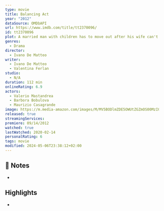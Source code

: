 ```yaml
---
type: movie
title: Balancing Act
year: "2012"
dataSource: OMDbAPI
url: https://www.imdb.com/title/tt2370096/
id: tt2370096
plot: A married man with children has to move out after his wife can't cope with his cheating with another woman once. He then has to cope to support his family although he has just not very profitable job and tries desperately to find ...
genres:
  - Drama
director:
  - Ivano De Matteo
writer:
  - Ivano De Matteo
  - Valentina Ferlan
studio:
  - N/A
duration: 112 min
onlineRating: 6.9
actors:
  - Valerio Mastandrea
  - Barbora Bobulova
  - Maurizio Casagrande
image: https://m.media-amazon.com/images/M/MV5BODlmZDE5OWUtZGZmOS00MzI0LWE0OWEtODJhZmY3Zjg0NjU4XkEyXkFqcGdeQXVyOTc1NzMxNw@@._V1_SX300.jpg
released: true
streamingServices: 
premiere: 09/14/2012
watched: true
lastWatched: 2020-02-14
personalRating: 6
tags: movie
modified: 2024-05-06T23:38:12+02:00
---
```



## 📝 Notes
- 

## Highlights
-
